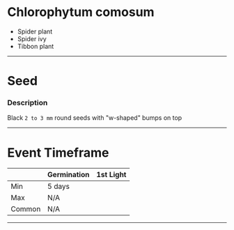 # Chlorophytum comosum
- Spider plant
- Spider ivy
- Tibbon plant

---

# Seed
### Description
Black `2 to 3 mm` round seeds with "w-shaped" bumps on top

---
# Event Timeframe
|        | Germination | 1st Light |
| :----- | :---------- | :-------- |
| Min    | 5 days      |           |
| Max    | N/A         |           |
| Common | N/A         |           |

---